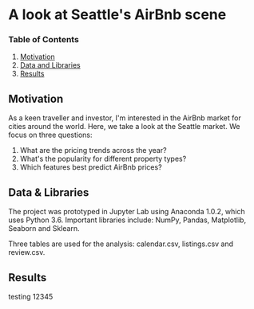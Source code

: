# A look at Seattle's AirBnb scene

### Table of Contents

1. [Motivation](#motivation)
2. [Data and Libraries](#requirements)
4. [Results](#results)

## Motivation <a name="libraries"></a>

As a keen traveller and investor, I'm interested in the AirBnb market for cities around the world. Here, we take a look at the Seattle market. We focus on three questions:

1. What are the pricing trends across the year?
2. What's the popularity for different property types?
3. Which features best predict AirBnb prices?

## Data & Libraries <a name="requirements"></a>

The project was prototyped in Jupyter Lab using Anaconda 1.0.2, which uses Python 3.6. Important libraries include: NumPy, Pandas, Matplotlib, Seaborn and Sklearn.

Three tables are used for the analysis: calendar.csv, listings.csv and review.csv.


## Results <a name="results"></a>

testing 12345